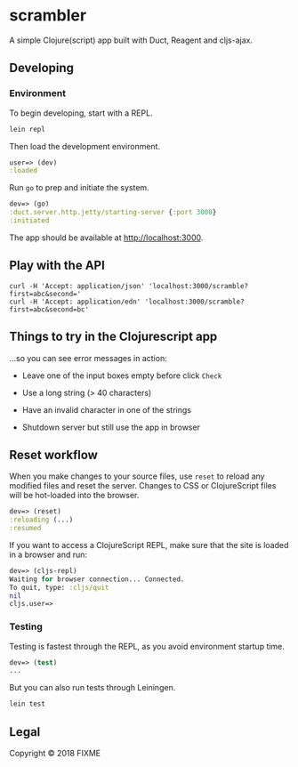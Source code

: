 # scrambler

A simple Clojure(script) app built with Duct, Reagent and cljs-ajax.

## Developing

### Environment

To begin developing, start with a REPL.

```sh
lein repl
```

Then load the development environment.

```clojure
user=> (dev)
:loaded
```

Run `go` to prep and initiate the system.

```clojure
dev=> (go)
:duct.server.http.jetty/starting-server {:port 3000}
:initiated
```

The app should be available at <http://localhost:3000>.

## Play with the API

```
curl -H 'Accept: application/json' 'localhost:3000/scramble?first=abc&second='
curl -H 'Accept: application/edn' 'localhost:3000/scramble?first=abc&second=bc'
```

## Things to try in the Clojurescript app

...so you can see error messages in action:

 - Leave one of the input boxes empty before click `Check`

 - Use a long string (> 40 characters)

 - Have an invalid character in one of the strings

 - Shutdown server but still use the app in browser

## Reset workflow

When you make changes to your source files, use `reset` to reload any
modified files and reset the server. Changes to CSS or ClojureScript
files will be hot-loaded into the browser.

```clojure
dev=> (reset)
:reloading (...)
:resumed
```

If you want to access a ClojureScript REPL, make sure that the site is loaded
in a browser and run:

```clojure
dev=> (cljs-repl)
Waiting for browser connection... Connected.
To quit, type: :cljs/quit
nil
cljs.user=>
```

### Testing

Testing is fastest through the REPL, as you avoid environment startup
time.

```clojure
dev=> (test)
...
```

But you can also run tests through Leiningen.

```sh
lein test
```

## Legal

Copyright © 2018 FIXME
